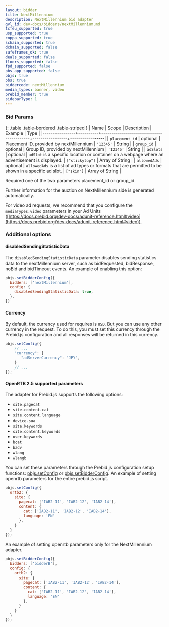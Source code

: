 ```yaml
---
layout: bidder
title: NextMillennium
description: NextMillennium bid adapter
gvl_id: dev-docs/bidders/nextMillennium.md
tcfeu_supported: true
usp_supported: true
coppa_supported: true
schain_supported: true
dchain_supported: false
safeframes_ok: true
deals_supported: false
floors_supported: false
fpd_supported: false
pbs_app_supported: false
pbjs: true
pbs: true
biddercode: nextMillennium
media_types: banner, video
prebid_member: true
sidebarType: 1
---
```


### Bid Params

{: .table .table-bordered .table-striped }
| Name           | Scope    | Description                              | Example         | Type            |
|----------------+----------+------------------------------------------+-----------------+-----------------|
| `placement_id` | optional | Placement ID, provided by nextMillennium | `'12345'`       | String          |
| `group_id`     | optional | Group ID, provided by nextMillennium     | `'12345'`       | String          |
| `adSlots`      | optional | `adSlot` is a specific location or container on a webpage where an advertisement is displayed. | `["stickytop"]` | Array of String |
| `allowedAds`   | optional | `allowedAds` is a list of ad types or formats that are permitted to be shown in a specific ad slot. | `["skin"]`      | Array of String |

Required one of the two parameters placement_id or group_id.

Further information for the auction on NextMillennium side is generated automatically.

For video ad requests, we recommend that you configure the `mediaTypes.video` parameters in your Ad Units ([https://docs.prebid.org/dev-docs/adunit-reference.html#video](https://docs.prebid.org/dev-docs/adunit-reference.html#video)).

### Additional options

#### disabledSendingStatisticData

The `disabledSendingStatisticData` parameter disables sending statistics data to the nextMillennium server, such as bidRequested, bidResponse, noBid and bidTimeout events.
An example of enabling this option:  

```javascript
pbjs.setBidderConfig({
  bidders: ['nextMillennium'],
  config: {
    disabledSendingStatisticData: true,
  },
})
```

#### Currency

By default, the currency used for requires is `USD`. But you can use any other currency in the request. To do this, you must set this currency through the Prebid.js configuration and all responses will be returned in this currency.

```javascript
pbjs.setConfig({
    // ...
    "currency": {
       "adServerCurrency": "JPY",
    }
    // ...
});
```

#### OpenRTB 2.5 supported parameters

The adapter for Prebid.js supports the following options:

* `site.pagecat`
* `site.content.cat`
* `site.content.language`
* `device.sua`
* `site.keywords`
* `site.content.keywords`
* `user.keywords`
* `bcat`
* `badv`
* `wlang`
* `wlangb`

You can set these parameters through the Prebid.js configuration setup functions: [pbjs.setConfig](https://docs.prebid.org/dev-docs/publisher-api-reference/setConfig.html) or [pbjs.setBidderConfig](https://docs.prebid.org/dev-docs/publisher-api-reference/setBidderConfig.html).
An example of setting openrtb parameters for the entire prebid.js script.

```javascript
pbjs.setConfig({
  ortb2: {
    site: {
      pagecat: ['IAB2-11', 'IAB2-12', 'IAB2-14'],
      content: {
        cat: ['IAB2-11', 'IAB2-12', 'IAB2-14'],
        language: 'EN'
      },
    }
  }
});
```

An example of setting openrtb parameters only for the NextMillennium adapter.

```javascript
pbjs.setBidderConfig({
  bidders: ['bidderB'],
  config: {
    ortb2: {
      site: {
        pagecat: ['IAB2-11', 'IAB2-12', 'IAB2-14'],
        content: {
          cat: ['IAB2-11', 'IAB2-12', 'IAB2-14'],
          language: 'EN'
        },
      }
    }
  }
});
```
